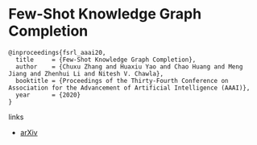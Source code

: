 # Few-Shot Knowledge Graph Completion

```
@inproceedings{fsrl_aaai20,
  title     = {Few-Shot Knowledge Graph Completion},
  author    = {Chuxu Zhang and Huaxiu Yao and Chao Huang and Meng Jiang and Zhenhui Li and Nitesh V. Chawla},
  booktitle = {Proceedings of the Thirty-Fourth Conference on Association for the Advancement of Artificial Intelligence (AAAI)},
  year      = {2020}
}
```

links
- [arXiv](https://arxiv.org/abs/1911.11298)
